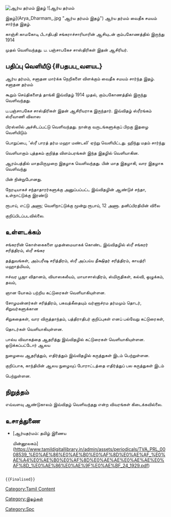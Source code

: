 ![ஆர்ய தர்மம் இதழ்](Arya_Dharmam_Magazine.jpg "ஆர்ய தர்மம் இதழ்") ![ஆர்ய தர்மம்
இதழ்](Arya_Dharmam_.jpg "ஆர்ய தர்மம் இதழ்") ஆர்ய தர்மம் வைதீக சமயம் சார்ந்த இதழ்.
காஞ்சி காமகோடி பீடாதிபதி சங்கராச்சாரியாரின் ஆசியுடன் கும்பகோணத்தில் இருந்து 1914
முதல் வெளிவந்தது. ப. பஞ்சாபகேச சாஸ்திரிகள் இதன் ஆசிரியர்.

## பதிப்பு வெளியீடு {#பதபப_வளயட}

ஆர்ய தர்மம், சனாதன மார்க்க நெறிகளை விளக்கும் வைதீக சமயம் சார்ந்த இதழ். சனாதன தர்மம்
கூறும் செய்திகளைத் தாங்கி இவ்விதழ் 1914 முதல், கும்பகோணத்தில் இருந்து வெளிவந்தது.
ப.பஞ்சாபகேச சாஸ்திரிகள் இதன் ஆசிரியராக இருந்தார். இவ்விதழ் ஸ்ரீரங்கம் ஸ்ரீவாணி விலாஸ
பிரஸ்ஸில் அச்சிடப்பட்டு வெளிவந்தது. நான்கு வருடங்களுக்குப் பிறகு இதழை வெளியிடும்
பொறுப்பை, 'ஸ்ரீ பாரத் தர்ம மஹா மண்டலி' ஏற்று வெளியிட்டது. ஹிந்து மதம் சார்ந்து
வெளியாகும் புத்தகம் குறித்த விளம்பரங்கள் இந்த இதழில் வெளியாகின.

ஆரம்பத்தில் மாதமிருமுறை இதழாக வெளிவந்தது. பின் மாத இதழாகி, வார இதழாக வெளிவந்து
பின் நின்றுபோனது.

நேரடியாகச் சந்தாதாரர்களுக்கு அனுப்பப்பட்ட இவ்விதழின் ஆண்டுச் சந்தா, உள்நாட்டுக்கு இரண்டு
ரூபாய், எட்டு அணா; வெளிநாட்டுக்கு மூன்று ரூபாய், 12 அணா. தனிப்பிரதியின் விலை
குறிப்பிடப்படவில்லை.

## உள்ளடக்கம்

சங்கரரின் கொள்கைகளை முதன்மையாகக் கொண்ட இவ்விதழில் ஸ்ரீ சங்கரர் சரித்திரம், ஸ்ரீ சங்கர
தத்துவங்கள், அம்பரீஷ சரித்திரம், ஸ்ரீ அப்பய்ய தீக்ஷிதர் சரித்திரம், காயத்ரி மஹாத்மியம்,
ஈச்வர பூஜா விதானம், வியாஸகலீயம், மாயாசாஸ்திரம், ஸ்மிருதிகள், கல்வி, ஒழுக்கம், தவம்,
ஞான யோகம் பற்றிய கட்டுரைகள் வெளியாகியுள்ளன.

சோழமன்னர்கள் சரித்திரம், பகவத்கீதையும் வர்ணாச்ரம தர்மமும் தொடர், சிறுவர்களுக்கான
சிறுகதைகள், வார விருத்தாந்தம், பத்திராதிபர் குறிப்புகள் எனப் பல்வேறு கட்டுரைகள்,
தொடர்கள் வெளியாகியுள்ளன.

பால்ய விவாகத்தை ஆதரித்து இவ்விதழில் கட்டுரைகள் வெளியாகியுள்ளன. ஒடுக்கப்பட்டோர் ஆலய
நுழைவை ஆதரித்தும், எதிர்த்தும் இவ்விதழில் கருத்துகள் இடம் பெற்றுள்ளன.

குறிப்பாக, காந்தியின் ஆலய நுழைவுப் போராட்டத்தை எதிர்த்துப் பல கருத்துகள் இடம்
பெற்றுள்ளன.

## நிறுத்தம்

எவ்வளவு ஆண்டுகாலம் இவ்விதழ் வெளிவந்தது என்ற விவரங்கள் கிடைக்கவில்லை.

## உசாத்துணை

-   [ஆர்யதர்மம்: தமிழ் இணைய
    மின்னூலகம்](https://www.tamildigitallibrary.in/admin/assets/periodicals/TVA_PRL_0008539_%E0%AE%86%E0%AE%B0%E0%AF%8D%E0%AE%AF_%E0%AE%A4%E0%AE%B0%E0%AF%8D%E0%AE%AE%E0%AE%AE%E0%AF%8D_%E0%AE%86%E0%AE%9F%E0%AE%BF_24_1929.pdf)

```{=mediawiki}
{{Finalised}}
```
[Category:Tamil Content](Category:Tamil_Content "wikilink")
[Category:இதழ்கள்](Category:இதழ்கள் "wikilink")
[Category:Spc](Category:Spc "wikilink")
